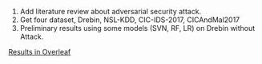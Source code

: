 1. Add literature review about adversarial security attack.
2. Get four dataset, Drebin, NSL-KDD, CIC-IDS-2017, CICAndMal2017
3. Preliminary results using some models (SVN, RF, LR) on Drebin without Attack.

[Results in Overleaf](https://www.overleaf.com/project/5de48f304b6b5300012b451d)
